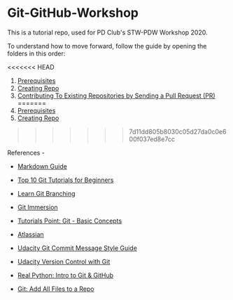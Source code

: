 # Git-GitHub-Workshop

This is a tutorial repo, used for PD Club's STW-PDW Workshop 2020.

To understand how to move forward, follow the guide by opening the folders in this order:

<<<<<<< HEAD
1.  [Prerequisites](/Prerequisites)
2.  [Creating Repo](/Creating%20Repo)
3.  [Contributing To Existing Repositories by Sending a Pull Request (PR)](/Contributing%20To%20Existing%20Repositories)
=======
1.  [Prerequisites](/Prerequisites/README.md)
2.  [Creating Repo](/Creating%20Repo/README.md)
>>>>>>> 7d11dd805b8030c05d27da0c0e600f037ed8e7cc

References -<br>

-   [Markdown Guide](https://www.markdownguide.org)
-   [Top 10 Git Tutorials for Beginners](https://www.webfx.com/blog/web-design/git-tutorials-beginners/)
-   [Learn Git Branching](https://learngitbranching.js.org/)
-   [Git Immersion](https://gitimmersion.com/index.html)
-   [Tutorials Point: Git - Basic Concepts](https://www.tutorialspoint.com/git/git_basic_concepts.htm)
-   [Atlassian](https://www.atlassian.com/git/tutorials)
-   [Udacity Git Commit Message Style Guide](https://udacity.github.io/git-styleguide/)
-   [Udacity Version Control with Git](https://www.udacity.com/course/version-control-with-git--ud123)  
-   [Real Python: Intro to Git & GitHub](https://realpython.com/python-git-github-intro/)

-   [Git: Add All Files to a Repo](https://stackabuse.com/git-add-all-files-to-a-repo/)
